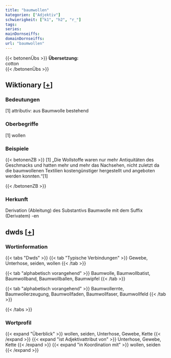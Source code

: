```yaml
---
title: "baumwollen"
kategorien: ["Adjektiv"]
schwierigkeit: ["k1", "h2", "r_"]
tags:
series:
mainDornseiffs:
domainDornseiffs:
url: "baumwollen"
---
```


{{< betonenÜbs >}}
**Übersetzung:**  
cotton  
{{< /betonenÜbs >}}

## Wiktionary [[+](https://de.wiktionary.org/wiki/baumwollen)]

### Bedeutungen
[1] attributiv: aus Baumwolle bestehend  

### Oberbegriffe
[1] wollen  

### Beispiele
{{< betonenZB >}}
[1] „Die Wollstoffe waren nur mehr Antiquitäten des Geschmacks und hatten mehr und mehr das Nachsehen, nicht zuletzt da die baumwollenen Textilien kostengünstiger hergestellt und angeboten werden konnten.“[1]  

{{< /betonenZB >}}
### Herkunft
Derivation (Ableitung) des Substantivs Baumwolle mit dem Suffix (Derivatem) -en  



## dwds [[+](https://www.dwds.de/wb/baumwollen)]

### Wortinformation
{{< tabs "Dwds" >}}
{{< tab "Typische Verbindungen" >}}
Gewebe, Unterhose, seiden, wollen
{{< /tab >}}

{{< tab "alphabetisch vorangehend" >}}
Baumwolle, Baumwollbatist, Baumwollband, Baumwollballen, Baumwipfel
{{< /tab >}}

{{< tab "alphabetisch vorangehend" >}}
Baumwollernte, Baumwollerzeugung, Baumwollfaden, Baumwollfaser, Baumwollfeld
{{< /tab >}}

{{< /tabs >}}

### Wortprofil
{{< expand "Überblick" >}} wollen, seiden, Unterhose, Gewebe, Kette {{< /expand >}}
{{< expand "ist Adjektivattribut von" >}} Unterhose, Gewebe, Kette {{< /expand >}}
{{< expand "in Koordination mit" >}} wollen, seiden {{< /expand >}}

